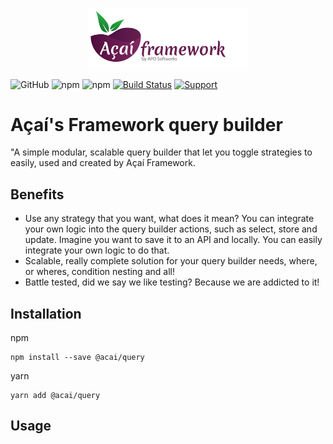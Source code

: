 <p align="center"><img src="https://github.com/AcaiFramework/query/blob/master/src/img/logo.svg" width="256"></p>

![GitHub](https://img.shields.io/github/license/AcaiFramework/query) ![npm](https://img.shields.io/npm/dm/query) ![npm](https://img.shields.io/npm/v/query) [![Build Status](https://travis-ci.org/AcaiFramework/query.svg?branch=master)](https://travis-ci.org/AcaiFramework/query) [![Support](https://img.shields.io/badge/Patreon-Support-orange.svg?logo=Patreon)](https://www.patreon.com/rafaelcorrea)

# Açaí's Framework query builder
"A simple modular, scalable query builder that let you toggle strategies to easily, used and created by Açaí Framework.

## Benefits
- Use any strategy that you want, what does it mean? You can integrate your own logic into the query builder actions, such as select, store and update. Imagine you want to save it to an API and locally. You can easily integrate your own logic to do that.
- Scalable, really complete solution for your query builder needs, where, or wheres, condition nesting and all!
- Battle tested, did we say we like testing? Because we are addicted to it!

## Installation
npm
```
npm install --save @acai/query
```

yarn
```
yarn add @acai/query
```

## Usage
